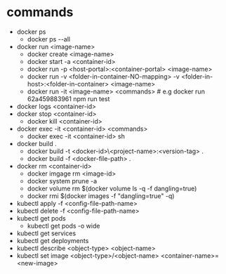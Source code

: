 # commands
* docker ps
  * docker ps --all
* docker run \<image-name\>
  * docker create \<image-name\>
  * docker start -a \<container-id\>
  * docker run -p \<host-portal\>:\<container-portal\> \<image-name\>
  * docker run -v \<folder-in-container-NO-mapping\> -v \<folder-in-host\>:\<folder-in-container\> \<image-name\>
  * docker run -it \<image-name\> \<commands\> # e.g docker run 62a459883961 npm run test
* docker logs \<container-id\>
* docker stop \<container-id\>
  * docker kill \<container-id\>
* docker exec -it \<container-id\> \<commands\>
  * docker exec -it \<container-id\> sh
* docker build .
  * docker build -t \<docker-id\>\\<project-name\>:\<version-tag\> .
  * docker build -f \<docker-file-path\> .
* docker rm \<container-id\>
  * docker imgage rm \<image-id\>
  * docker system prune -a
  * docker volume rm $(docker volume ls -q -f dangling=true)
  * docker rmi $(docker images -f "dangling=true" -q)
* kubectl apply -f \<config-file-path-name\>
* kubectl delete -f \<config-file-path-name\>
* kubectl get pods
  * kubectl get pods -o wide
* kubectl get services
* kubectl get deployments
* kubectl describe \<object-type\> \<object-name\>
* kubectl set image \<object-type\>/\<object-name\> \<container-name\>=\<new-image\>
